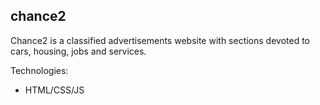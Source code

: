 ## chance2

Chance2 is a classified advertisements website with sections devoted to cars, housing, jobs and services.

Technologies:
- HTML/CSS/JS